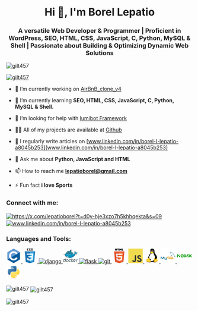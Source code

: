 <h1 align="center">Hi 👋, I'm Borel Lepatio</h1>
<h3 align="center">A versatile Web Developer & Programmer | Proficient in WordPress, SEO, HTML, CSS, JavaScript, C, Python, MySQL & Shell | Passionate about Building & Optimizing Dynamic Web Solutions</h3>

<p align="left"> <img src="https://komarev.com/ghpvc/?username=gilt457&label=Profile%20views&color=0e75b6&style=flat" alt="gilt457" /> </p>

<p align="left"> <a href="https://github.com/ryo-ma/github-profile-trophy"><img src="https://github-profile-trophy.vercel.app/?username=gilt457" alt="gilt457" /></a> </p>

- 🔭 I’m currently working on [AirBnB_clone_v4](https://github.com/Gilt457/AirBnB_clone_v4)

- 🌱 I’m currently learning **SEO, HTML, CSS, JavaScript, C, Python, MySQL & Shell.**

- 🤝 I’m looking for help with [lumibot Framework](https://github.com/Lumiwealth/lumibot)

- 👨‍💻 All of my projects are available at [Github](Github)

- 📝 I regularly write articles on [www.linkedin.com/in/borel-l-lepatio-a8045b253](www.linkedin.com/in/borel-l-lepatio-a8045b253)

- 💬 Ask me about **Python, JavaScript and HTML**

- 📫 How to reach me **lepatioborel@gmail.com**

- ⚡ Fun fact **i love Sports**

<h3 align="left">Connect with me:</h3>
<p align="left">
<a href="https://twitter.com/https://x.com/lepatioborel?t=d0y-hje3xzo7h5khhqekta&s=09" target="blank"><img align="center" src="https://raw.githubusercontent.com/rahuldkjain/github-profile-readme-generator/master/src/images/icons/Social/twitter.svg" alt="https://x.com/lepatioborel?t=d0y-hje3xzo7h5khhqekta&s=09" height="30" width="40" /></a>
<a href="https://linkedin.com/in/www.linkedin.com/in/borel-l-lepatio-a8045b253" target="blank"><img align="center" src="https://raw.githubusercontent.com/rahuldkjain/github-profile-readme-generator/master/src/images/icons/Social/linked-in-alt.svg" alt="www.linkedin.com/in/borel-l-lepatio-a8045b253" height="30" width="40" /></a>
</p>

<h3 align="left">Languages and Tools:</h3>
<p align="left"> <a href="https://www.cprogramming.com/" target="_blank" rel="noreferrer"> <img src="https://raw.githubusercontent.com/devicons/devicon/master/icons/c/c-original.svg" alt="c" width="40" height="40"/> </a> <a href="https://www.w3schools.com/css/" target="_blank" rel="noreferrer"> <img src="https://raw.githubusercontent.com/devicons/devicon/master/icons/css3/css3-original-wordmark.svg" alt="css3" width="40" height="40"/> </a> <a href="https://www.djangoproject.com/" target="_blank" rel="noreferrer"> <img src="https://cdn.worldvectorlogo.com/logos/django.svg" alt="django" width="40" height="40"/> </a> <a href="https://www.docker.com/" target="_blank" rel="noreferrer"> <img src="https://raw.githubusercontent.com/devicons/devicon/master/icons/docker/docker-original-wordmark.svg" alt="docker" width="40" height="40"/> </a> <a href="https://flask.palletsprojects.com/" target="_blank" rel="noreferrer"> <img src="https://www.vectorlogo.zone/logos/pocoo_flask/pocoo_flask-icon.svg" alt="flask" width="40" height="40"/> </a> <a href="https://git-scm.com/" target="_blank" rel="noreferrer"> <img src="https://www.vectorlogo.zone/logos/git-scm/git-scm-icon.svg" alt="git" width="40" height="40"/> </a> <a href="https://www.w3.org/html/" target="_blank" rel="noreferrer"> <img src="https://raw.githubusercontent.com/devicons/devicon/master/icons/html5/html5-original-wordmark.svg" alt="html5" width="40" height="40"/> </a> <a href="https://developer.mozilla.org/en-US/docs/Web/JavaScript" target="_blank" rel="noreferrer"> <img src="https://raw.githubusercontent.com/devicons/devicon/master/icons/javascript/javascript-original.svg" alt="javascript" width="40" height="40"/> </a> <a href="https://www.linux.org/" target="_blank" rel="noreferrer"> <img src="https://raw.githubusercontent.com/devicons/devicon/master/icons/linux/linux-original.svg" alt="linux" width="40" height="40"/> </a> <a href="https://www.mysql.com/" target="_blank" rel="noreferrer"> <img src="https://raw.githubusercontent.com/devicons/devicon/master/icons/mysql/mysql-original-wordmark.svg" alt="mysql" width="40" height="40"/> </a> <a href="https://www.nginx.com" target="_blank" rel="noreferrer"> <img src="https://raw.githubusercontent.com/devicons/devicon/master/icons/nginx/nginx-original.svg" alt="nginx" width="40" height="40"/> </a> <a href="https://www.python.org" target="_blank" rel="noreferrer"> <img src="https://raw.githubusercontent.com/devicons/devicon/master/icons/python/python-original.svg" alt="python" width="40" height="40"/> </a> </p>

<p><img align="left" src="https://github-readme-stats.vercel.app/api/top-langs?username=gilt457&show_icons=true&locale=en&layout=compact" alt="gilt457" /></p>

<p>&nbsp;<img align="center" src="https://github-readme-stats.vercel.app/api?username=gilt457&show_icons=true&locale=en" alt="gilt457" /></p>

<p><img align="center" src="https://github-readme-streak-stats.herokuapp.com/?user=gilt457&" alt="gilt457" /></p>
